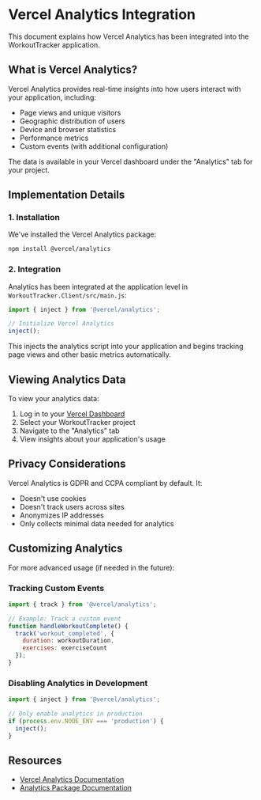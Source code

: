 # Vercel Analytics Integration

This document explains how Vercel Analytics has been integrated into the WorkoutTracker application.

## What is Vercel Analytics?

Vercel Analytics provides real-time insights into how users interact with your application, including:

- Page views and unique visitors
- Geographic distribution of users
- Device and browser statistics
- Performance metrics
- Custom events (with additional configuration)

The data is available in your Vercel dashboard under the "Analytics" tab for your project.

## Implementation Details

### 1. Installation

We've installed the Vercel Analytics package:

```bash
npm install @vercel/analytics
```

### 2. Integration

Analytics has been integrated at the application level in `WorkoutTracker.Client/src/main.js`:

```javascript
import { inject } from '@vercel/analytics';

// Initialize Vercel Analytics
inject();
```

This injects the analytics script into your application and begins tracking page views and other basic metrics automatically.

## Viewing Analytics Data

To view your analytics data:

1. Log in to your [Vercel Dashboard](https://vercel.com/dashboard)
2. Select your WorkoutTracker project
3. Navigate to the "Analytics" tab
4. View insights about your application's usage

## Privacy Considerations

Vercel Analytics is GDPR and CCPA compliant by default. It:

- Doesn't use cookies
- Doesn't track users across sites
- Anonymizes IP addresses
- Only collects minimal data needed for analytics

## Customizing Analytics

For more advanced usage (if needed in the future):

### Tracking Custom Events

```javascript
import { track } from '@vercel/analytics';

// Example: Track a custom event
function handleWorkoutComplete() {
  track('workout_completed', { 
    duration: workoutDuration,
    exercises: exerciseCount 
  });
}
```

### Disabling Analytics in Development

```javascript
import { inject } from '@vercel/analytics';

// Only enable analytics in production
if (process.env.NODE_ENV === 'production') {
  inject();
}
```

## Resources

- [Vercel Analytics Documentation](https://vercel.com/docs/analytics)
- [Analytics Package Documentation](https://www.npmjs.com/package/@vercel/analytics) 